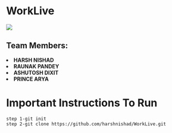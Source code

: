 <h1>WorkLive</h1>
<a href="https://github.com/Tanu-N-Prabhu/Python/graphs/contributors">
  <img src="https://contrib.rocks/image?repo=harshnishad/"/>
</a>
<h2>Team Members:</h2>
<li><strong>HARSH NISHAD</strong></li>
<li><strong>RAUNAK PANDEY</strong></li>
<li><strong>ASHUTOSH DIXIT</strong></li>
<li><strong>PRINCE ARYA</strong></li>


<h1> Important Instructions To Run </h1>

```
step 1-git init
step 2-git clone https://github.com/harshnishad/WorkLive.git

```
